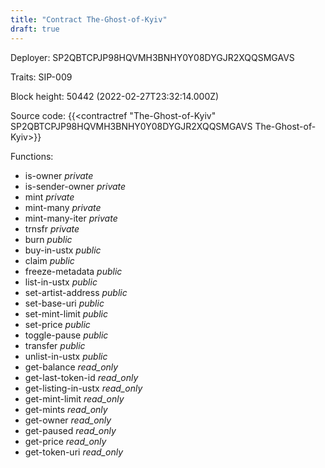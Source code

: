 ```yaml
---
title: "Contract The-Ghost-of-Kyiv"
draft: true
---
```

Deployer: SP2QBTCPJP98HQVMH3BNHY0Y08DYGJR2XQQSMGAVS

Traits:
SIP-009 



Block height: 50442 (2022-02-27T23:32:14.000Z)

Source code: {{<contractref "The-Ghost-of-Kyiv" SP2QBTCPJP98HQVMH3BNHY0Y08DYGJR2XQQSMGAVS The-Ghost-of-Kyiv>}}

Functions:

* is-owner _private_
* is-sender-owner _private_
* mint _private_
* mint-many _private_
* mint-many-iter _private_
* trnsfr _private_
* burn _public_
* buy-in-ustx _public_
* claim _public_
* freeze-metadata _public_
* list-in-ustx _public_
* set-artist-address _public_
* set-base-uri _public_
* set-mint-limit _public_
* set-price _public_
* toggle-pause _public_
* transfer _public_
* unlist-in-ustx _public_
* get-balance _read_only_
* get-last-token-id _read_only_
* get-listing-in-ustx _read_only_
* get-mint-limit _read_only_
* get-mints _read_only_
* get-owner _read_only_
* get-paused _read_only_
* get-price _read_only_
* get-token-uri _read_only_
